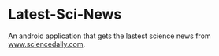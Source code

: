 # Latest-Sci-News
An android application that gets the lastest science news from www.sciencedaily.com.
